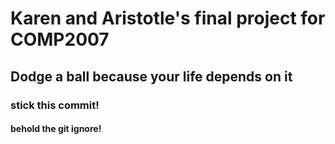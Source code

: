 # Karen and Aristotle's final project for COMP2007

## Dodge a ball because your life depends on it

### stick this commit!

#### behold the git ignore!